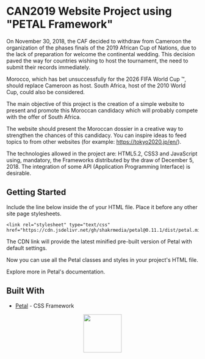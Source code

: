 # CAN2019 Website Project using "PETAL Framework"

On November 30, 2018, the CAF decided to withdraw from Cameroon the organization of the phases
finals of the 2019 African Cup of Nations, due to the lack of preparation for
welcome the continental wedding. This decision paved the way for countries wishing to host
the tournament, the need to submit their records immediately.

Morocco, which has bet unsuccessfully for the 2026 FIFA World Cup ™, should
replace Cameroon as host. South Africa, host of the 2010 World Cup,
could also be considered.

The main objective of this project is the creation of a simple website to present and
promote this Moroccan candidacy which will probably compete with the offer of
South Africa.

The website should present the Moroccan dossier in a creative way to strengthen the
chances of this candidacy. You can inspire ideas to feed topics to
from other websites (for example: https://tokyo2020.jp/en/).

The technologies allowed in the project are: HTML5.2, CSS3 and JavaScript using,
mandatory, the Frameworks distributed by the draw of December 5, 2018.
The integration of some API (Application Programming Interface) is desirable.

## Getting Started

Include the line below inside the <head> of your HTML file. Place it before any other site page stylesheets.

```
<link rel="stylesheet" type="text/css" href="https://cdn.jsdelivr.net/gh/shakrmedia/petal@0.11.1/dist/petal.min.css">
```
The CDN link will provide the latest minified pre-built version of Petal with default settings.

Now you can use all the Petal classes and styles in your project's HTML file.

Explore more in Petal's documentation.

## Built With
* [Petal](https://shakrmedia.github.io/petal/) - CSS Framework

<p align="center">
    <img width="100" height="100" src="http://shakrmedia.github.io/petal/assets/petal-logo.svg">
</p>
